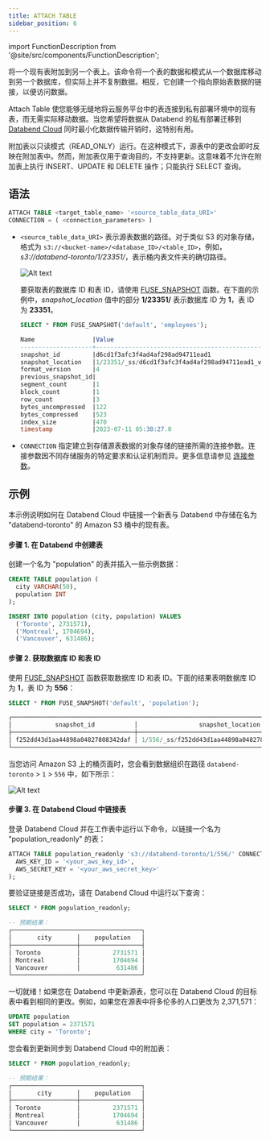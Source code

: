```yaml
---
title: ATTACH TABLE
sidebar_position: 6
---
```

import FunctionDescription from '@site/src/components/FunctionDescription';

<FunctionDescription description="引入或更新: v1.2.549"/>

将一个现有表附加到另一个表上。该命令将一个表的数据和模式从一个数据库移动到另一个数据库，但实际上并不复制数据。相反，它创建一个指向原始表数据的链接，以便访问数据。

Attach Table 使您能够无缝地将云服务平台中的表连接到私有部署环境中的现有表，而无需实际移动数据。当您希望将数据从 Databend 的私有部署迁移到 [Databend Cloud](https://www.databend.com) 同时最小化数据传输开销时，这特别有用。

附加表以只读模式（READ_ONLY）运行。在这种模式下，源表中的更改会即时反映在附加表中。然而，附加表仅用于查询目的，不支持更新。这意味着不允许在附加表上执行 INSERT、UPDATE 和 DELETE 操作；只能执行 SELECT 查询。

## 语法

```sql
ATTACH TABLE <target_table_name> '<source_table_data_URI>' 
CONNECTION = ( <connection_parameters> )
```

- `<source_table_data_URI>` 表示源表数据的路径。对于类似 S3 的对象存储，格式为 `s3://<bucket-name>/<database_ID>/<table_ID>`，例如，*s3://databend-toronto/1/23351/*，表示桶内表文件夹的确切路径。

  ![Alt text](@site/docs/public/img/sql/attach.png)

  要获取表的数据库 ID 和表 ID，请使用 [FUSE_SNAPSHOT](../../../20-sql-functions/16-system-functions/fuse_snapshot.md) 函数。在下面的示例中，*snapshot_location* 值中的部分 **1/23351/** 表示数据库 ID 为 **1**，表 ID 为 **23351**。

  ```sql
  SELECT * FROM FUSE_SNAPSHOT('default', 'employees');

  Name                |Value                                              |
  --------------------+---------------------------------------------------+
  snapshot_id         |d6cd1f3afc3f4ad4af298ad94711ead1                   |
  snapshot_location   |1/23351/_ss/d6cd1f3afc3f4ad4af298ad94711ead1_v4.mpk|
  format_version      |4                                                  |
  previous_snapshot_id|                                                   |
  segment_count       |1                                                  |
  block_count         |1                                                  |
  row_count           |3                                                  |
  bytes_uncompressed  |122                                                |
  bytes_compressed    |523                                                |
  index_size          |470                                                |
  timestamp           |2023-07-11 05:38:27.0                              |
  ```

- `CONNECTION` 指定建立到存储源表数据的对象存储的链接所需的连接参数。连接参数因不同存储服务的特定要求和认证机制而异。更多信息请参见 [连接参数](../../../00-sql-reference/51-connect-parameters.md)。

## 示例

本示例说明如何在 Databend Cloud 中链接一个新表与 Databend 中存储在名为 "databend-toronto" 的 Amazon S3 桶中的现有表。

#### 步骤 1. 在 Databend 中创建表

创建一个名为 "population" 的表并插入一些示例数据：

```sql title='Databend:'
CREATE TABLE population (
  city VARCHAR(50),
  population INT
);

INSERT INTO population (city, population) VALUES
  ('Toronto', 2731571),
  ('Montreal', 1704694),
  ('Vancouver', 631486);
```

#### 步骤 2. 获取数据库 ID 和表 ID

使用 [FUSE_SNAPSHOT](../../../20-sql-functions/16-system-functions/fuse_snapshot.md) 函数获取数据库 ID 和表 ID。下面的结果表明数据库 ID 为 **1**，表 ID 为 **556**：

```sql title='Databend:'
SELECT * FROM FUSE_SNAPSHOT('default', 'population');

┌──────────────────────────────────────────────────────────────────────────────────────────────────────────────────────────────────────────────────────────────────────────────────────────────────────────────────────────────────────────────────────────┐
│            snapshot_id           │                 snapshot_location                 │ format_version │ previous_snapshot_id │ segment_count │ block_count │ row_count │ bytes_uncompressed │ bytes_compressed │ index_size │          timestamp         │
├──────────────────────────────────┼───────────────────────────────────────────────────┼────────────────┼──────────────────────┼───────────────┼─────────────┼───────────┼────────────────────┼──────────────────┼────────────┼────────────────────────────┤
│ f252dd43d1aa44898a04827808342daf │ 1/556/_ss/f252dd43d1aa44898a04827808342daf_v4.mpk │              4 │ NULL                 │             1 │           1 │         3 │                 70 │              448 │        531 │ 2023-11-01 02:35:47.325319 │
└──────────────────────────────────────────────────────────────────────────────────────────────────────────────────────────────────────────────────────────────────────────────────────────────────────────────────────────────────────────────────────────┘
```

当您访问 Amazon S3 上的桶页面时，您会看到数据组织在路径 `databend-toronto` > `1` > `556` 中，如下所示：

![Alt text](@site/docs/public/img/sql/attach-table-2.png)

#### 步骤 3. 在 Databend Cloud 中链接表

登录 Databend Cloud 并在工作表中运行以下命令，以链接一个名为 "population_readonly" 的表：

```sql title='Databend Cloud:'
ATTACH TABLE population_readonly 's3://databend-toronto/1/556/' CONNECTION = (
  AWS_KEY_ID = '<your_aws_key_id>',
  AWS_SECRET_KEY = '<your_aws_secret_key>'
);
```

要验证链接是否成功，请在 Databend Cloud 中运行以下查询：

```sql title='Databend Cloud:'
SELECT * FROM population_readonly;

-- 预期结果：
┌────────────────────────────────────┐
│       city       │    population   │
├──────────────────┼─────────────────┤
│ Toronto          │         2731571 │
│ Montreal         │         1704694 │
│ Vancouver        │          631486 │
└────────────────────────────────────┘
```

一切就绪！如果您在 Databend 中更新源表，您可以在 Databend Cloud 的目标表中看到相同的更改。例如，如果您在源表中将多伦多的人口更改为 2,371,571：

```sql title='Databend:'
UPDATE population
SET population = 2371571
WHERE city = 'Toronto';
```

您会看到更新同步到 Databend Cloud 中的附加表：

```sql title='Databend Cloud:'
SELECT * FROM population_readonly;

-- 预期结果：
┌────────────────────────────────────┐
│       city       │    population   │
├──────────────────┼─────────────────┤
│ Toronto          │         2371571 │
│ Montreal         │         1704694 │
│ Vancouver        │          631486 │
└────────────────────────────────────┘
```